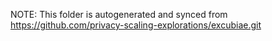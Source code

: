 NOTE: This folder is autogenerated and synced from https://github.com/privacy-scaling-explorations/excubiae.git
